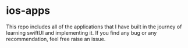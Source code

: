 # ios-apps
This repo includes all of the applications that I have built in the journey of learning swiftUI and implementing it.
If you find any bug or any recommendation, feel free raise an issue.
